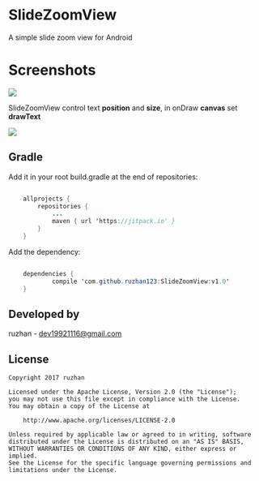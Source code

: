 
SlideZoomView
===============

A simple slide zoom view for Android

Screenshots
===============

![](https://github.com/ruzhan123/SlideZoomView/raw/master/gif/slidezoomview.gif)


SlideZoomView control text **position** and **size**, in onDraw **canvas** set **drawText**

[![](https://jitpack.io/v/ruzhan123/SlideZoomView.svg)](https://jitpack.io/#ruzhan123/SlideZoomView)

Gradle
------

Add it in your root build.gradle at the end of repositories:


```java

	allprojects {
		repositories {
			...
			maven { url 'https://jitpack.io' }
		}
	}
```

Add the dependency:


```java

	dependencies {
	        compile 'com.github.ruzhan123:SlideZoomView:v1.0'
	}
```


Developed by
-------

 ruzhan - <a href='javascript:'>dev19921116@gmail.com</a>

License
-------

    Copyright 2017 ruzhan

    Licensed under the Apache License, Version 2.0 (the "License");
    you may not use this file except in compliance with the License.
    You may obtain a copy of the License at

        http://www.apache.org/licenses/LICENSE-2.0

    Unless required by applicable law or agreed to in writing, software
    distributed under the License is distributed on an "AS IS" BASIS,
    WITHOUT WARRANTIES OR CONDITIONS OF ANY KIND, either express or implied.
    See the License for the specific language governing permissions and
    limitations under the License.
	
